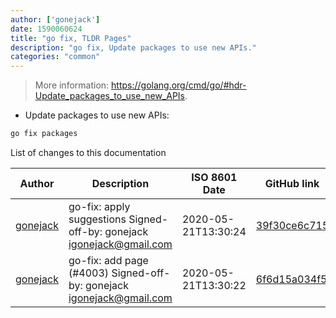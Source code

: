 ```yaml
---
author: ['gonejack']
date: 1590060624
title: "go fix, TLDR Pages"
description: "go fix, Update packages to use new APIs."
categories: "common"
---
```

> More information: <https://golang.org/cmd/go/#hdr-Update_packages_to_use_new_APIs>.

- Update packages to use new APIs:

```bash
go fix packages
```
List of changes to this documentation


Author | Description | ISO 8601 Date | GitHub link
------|-----|-----|-----
[gonejack](mailto:igonejack@gmail.com) | go-fix: apply suggestions Signed-off-by: gonejack <igonejack@gmail.com> | 2020-05-21T13:30:24 | [39f30ce6c715](https://github.com/tldr-pages/tldr/commit/39f30ce6c7150cf9b2bbd5f066615a9535dd4703)
[gonejack](mailto:igonejack@gmail.com) | go-fix: add page (#4003) Signed-off-by: gonejack <igonejack@gmail.com> | 2020-05-21T13:30:22 | [6f6d15a034f5](https://github.com/tldr-pages/tldr/commit/6f6d15a034f527a092c12eb0c0cc43704faef2ce)


